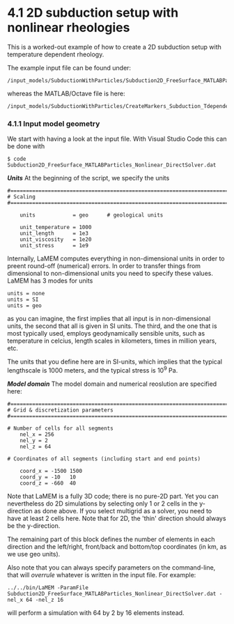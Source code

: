 # 4.1 2D subduction setup with nonlinear rheologies

This is a worked-out example of how to create a 2D subduction setup with temperature dependent rheology.

The example input file can be found under:
```
/input_models/SubductionWithParticles/Subduction2D_FreeSurface_MATLABParticles_Nonlinear_DirectSolver.dat
```
whereas the MATLAB/Octave file is here:
```
/input_models/SubductionWithParticles/CreateMarkers_Subduction_Tdependent_FreeSurface_parallel.m
```

### 4.1.1 Input model geometry 
We start with having a look at the input file. With Visual Studio Code this can be done with
```
$ code Subduction2D_FreeSurface_MATLABParticles_Nonlinear_DirectSolver.dat
```

***Units***
At the beginning of the script, we specify the units
```
#===============================================================================
# Scaling
#===============================================================================

	units            = geo		# geological units 
	
	unit_temperature = 1000
	unit_length      = 1e3
	unit_viscosity   = 1e20
	unit_stress      = 1e9
``` 
Internally, LaMEM computes everything in non-dimensional units in order to preent round-off (numerical) errors. In order to transfer things from dimensional to non-dimensional units you need to specify these values.
LaMEM has 3 modes for units
```
units = none
units = SI
units = geo
```
as you can imagine, the first implies that all input is in non-dimensional units, the second that all is given in SI units. The third, and the one that is most typically used, employs geodynamically sensible units, such as temperature in celcius, length scales in kilometers, times in million years, etc.

The units that you define here are in SI-units, which implies that the typical lengthscale is 1000 meters, and the typical stress is $10^9$ Pa.

***Model domain***
The model domain and numerical reoslution are specified here:
```
#===============================================================================
# Grid & discretization parameters
#===============================================================================

# Number of cells for all segments
	nel_x = 256
	nel_y = 2
	nel_z = 64

# Coordinates of all segments (including start and end points)

	coord_x = -1500 1500
	coord_y = -10   10
	coord_z = -660  40
```

Note that LaMEM is a fully 3D code; there is no pure-2D part. Yet you can nevertheless do 2D simulations by selecting only 1 or 2 cells in the y-direction as done above. If you select multigrid as a solver, you need to have at least 2 cells here. Note that for 2D, the 'thin' direction should always be the y-direction.

The remaining part of this block defines the number of elements in each direction and the left/right, front/back and bottom/top coordinates (in km, as we use geo units).

Also note that you can always specify parameters on the command-line, that will *overrule* whatever is written in the input file. 
For example: 
```
../../bin/LaMEM -ParamFile Subduction2D_FreeSurface_MATLABParticles_Nonlinear_DirectSolver.dat -nel_x 64 -nel_z 16
```
will perform a simulation with 64 by 2 by 16 elements instead.




